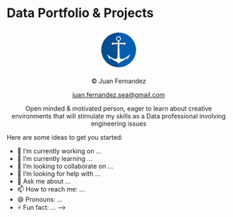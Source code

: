 # Data Portfolio & Projects



<div align="center">


![alt](trinu.jpg)

© Juan Fernandez  

juan.fernandez.sea@gmail.com

Open minded & motivated person, eager to learn about creative environments that will stimulate my skills as a Data professional involving engineering issues


<div align="left">

Here are some ideas to get you started:

- 🔭 I’m currently working on ...
- 🌱 I’m currently learning ...
- 👯 I’m looking to collaborate on ...
- 🤔 I’m looking for help with ...
- 💬 Ask me about ...
- 📫 How to reach me: ...
- 😄 Pronouns: ...
- ⚡ Fun fact: ...
-->
